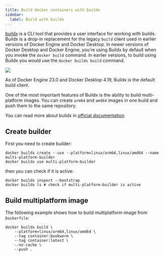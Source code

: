 ```yaml
---
title: Build docker containers with buildx
sidebar:
  label: Build with buildx
---
```


[buildx](https://github.com/docker/buildx) is a CLI tool that provides a user interface for working with builds. Buildx is a drop-in
replacement for the legacy `build` client used in earlier versions of Docker Engine and
Docker Desktop. In newer versions of Docker Desktop and Docker Engine, you’re using Buildx
by default when you invoke the `docker build` command. In earlier versions, to build using
Buildx you would use the `docker buildx build` command.

![](https://docs.docker.com/build/images/build-high-level-arch.png)

As of Docker Engine 23.0 and Docker Desktop 4.19, Buildx is the default build client.

One of the most important features of Buildx is the ability to build multi-platform images.
You can create `arm64` and `amd64` images in one build and push them to the same repository.

You can read more about buildx in [official documentation](https://docs.docker.com/buildx/working-with-buildx/).

## Create builder

First you need to create builder:

```shell
docker buildx create --use --platform=linux/arm64,linux/amd64 --name multi-platform-builder
docker buildx use multi-platform-builder
```

then you can check if it is active:

```shell
docker buildx inspect --bootstrap
docker buildx ls # check if multi-platform-builder is active
```

## Build multiplatform image

The following example shows how to build multiplatform image from `Dockerfile`:

```shell
docker buildx build \
    --platform=linux/arm64,linux/amd64 \
    --tag container:bookworm \
    --tag container:latest \
    --no-cache \
    --push .
```
